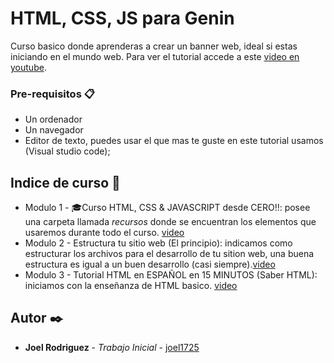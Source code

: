 # HTML, CSS, JS para Genin

Curso basico donde aprenderas a crear un banner web, ideal si estas iniciando en el mundo web.
Para ver el tutorial accede a este [video en youtube](https://www.youtube.com/playlist?list=PLAuTn_4x-HICCNvkcCbaCJvnHIcybHXNL).

### Pre-requisitos 📋

* Un ordenador
* Un navegador
* Editor de texto, puedes usar el que mas te guste en este tutorial usamos (Visual studio code);

## Indice de curso 🚀

* Modulo 1 - 🎓Curso HTML, CSS & JAVASCRIPT desde CERO!!: posee una carpeta llamada *recursos* donde se encuentran los elementos que usaremos durante todo el curso. [video](https://www.youtube.com/watch?v=0aSzA5FGWJo)
* Modulo 2 - Estructura tu sitio web (El principio): indicamos como estructurar los archivos para el desarrollo de tu sition web, una buena estructura es igual a un buen desarrollo (casi siempre).[video](https://www.youtube.com/watch?v=2aLW-U3VkrU)
* Modulo 3 - Tutorial HTML en ESPAÑOL en 15 MINUTOS (Saber HTML): iniciamos con la enseñanza de HTML basico. [video](https://www.youtube.com/watch?v=hRAuOtbzrUo)

## Autor ✒️

* **Joel Rodriguez** - *Trabajo Inicial* - [joel1725](https://github.com/joel1725)

<!-- ## Expresiones de Gratitud 🎁

* Comenta a otros sobre este proyecto 📢
* Invita una cerveza 🍺 o un café ☕ a alguien del equipo. 
* Da las gracias públicamente 🤓.
* etc. -->
